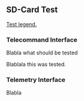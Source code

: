 ## SD-Card Test

[Test legend.](doc/README-test.md#top)

### Telecommand Interface

[23, xxx]: u

Blabla what should be tested

[23, xxx]: t

Blablala this was tested.


### Telemetry Interface

[23, xxx]: t

Blabla